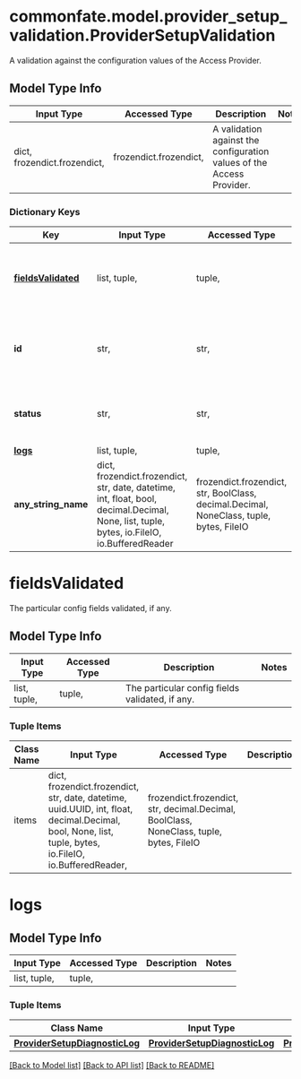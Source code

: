 # commonfate.model.provider_setup_validation.ProviderSetupValidation

A validation against the configuration values of the Access Provider.

## Model Type Info
Input Type | Accessed Type | Description | Notes
------------ | ------------- | ------------- | -------------
dict, frozendict.frozendict,  | frozendict.frozendict,  | A validation against the configuration values of the Access Provider. | 

### Dictionary Keys
Key | Input Type | Accessed Type | Description | Notes
------------ | ------------- | ------------- | ------------- | -------------
**[fieldsValidated](#fieldsValidated)** | list, tuple,  | tuple,  | The particular config fields validated, if any. | 
**id** | str,  | str,  | The ID of the validation, such as &#x60;list-sso-users&#x60;. | 
**status** | str,  | str,  | The status of the validation. | must be one of ["IN_PROGRESS", "SUCCESS", "PENDING", "ERROR", ] 
**[logs](#logs)** | list, tuple,  | tuple,  |  | [optional] 
**any_string_name** | dict, frozendict.frozendict, str, date, datetime, int, float, bool, decimal.Decimal, None, list, tuple, bytes, io.FileIO, io.BufferedReader | frozendict.frozendict, str, BoolClass, decimal.Decimal, NoneClass, tuple, bytes, FileIO | any string name can be used but the value must be the correct type | [optional]

# fieldsValidated

The particular config fields validated, if any.

## Model Type Info
Input Type | Accessed Type | Description | Notes
------------ | ------------- | ------------- | -------------
list, tuple,  | tuple,  | The particular config fields validated, if any. | 

### Tuple Items
Class Name | Input Type | Accessed Type | Description | Notes
------------- | ------------- | ------------- | ------------- | -------------
items | dict, frozendict.frozendict, str, date, datetime, uuid.UUID, int, float, decimal.Decimal, bool, None, list, tuple, bytes, io.FileIO, io.BufferedReader,  | frozendict.frozendict, str, decimal.Decimal, BoolClass, NoneClass, tuple, bytes, FileIO |  | 

# logs

## Model Type Info
Input Type | Accessed Type | Description | Notes
------------ | ------------- | ------------- | -------------
list, tuple,  | tuple,  |  | 

### Tuple Items
Class Name | Input Type | Accessed Type | Description | Notes
------------- | ------------- | ------------- | ------------- | -------------
[**ProviderSetupDiagnosticLog**](ProviderSetupDiagnosticLog.md) | [**ProviderSetupDiagnosticLog**](ProviderSetupDiagnosticLog.md) | [**ProviderSetupDiagnosticLog**](ProviderSetupDiagnosticLog.md) |  | 

[[Back to Model list]](../../README.md#documentation-for-models) [[Back to API list]](../../README.md#documentation-for-api-endpoints) [[Back to README]](../../README.md)

